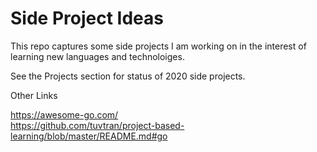 # Side Project Ideas

This repo captures some side projects I am working on in the interest of learning new languages and technoloiges.

See the Projects section for status of 2020 side projects.
  
Other Links  

https://awesome-go.com/    
https://github.com/tuvtran/project-based-learning/blob/master/README.md#go

